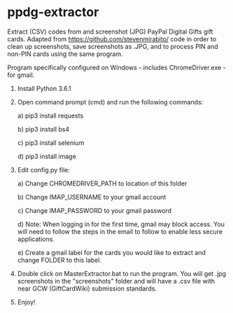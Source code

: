 # ppdg-extractor
Extract (CSV) codes from and screenshot (JPG) PayPal Digital Gifts gift cards. Adapted from https://github.com/stevenmirabito/ code in order to clean up screenshots, save screenshots as .JPG, and to process PIN and non-PIN cards using the same program.

Program specifically configured on Windows - includes ChromeDriver.exe - for gmail.

1) Install Python 3.6.1

2) Open command prompt (cmd) and run the following commands:
	
	a) pip3 install requests
	
	b) pip3 install bs4
	
	c) pip3 install selenium
	
	d) pip3 install image

3) Edit config.py file:

	a) Change CHROMEDRIVER_PATH to location of this folder
	
	b) Change IMAP_USERNAME to your gmail account
	
	c) Change IMAP_PASSWORD to your gmail password
	
	d) Note: When logging in for the first time, gmail may block access. You will need to follow the steps in the email to follow to enable less secure applications.
	
	e) Create a gmail label for the cards you would like to extract and change FOLDER to this label.
	
4) Double click on MasterExtractor.bat to run the program. You will get .jpg screenshots in the "screenshots" folder and will have a .csv file with near GCW (GiftCardWiki) submission standards.

5) Enjoy!
